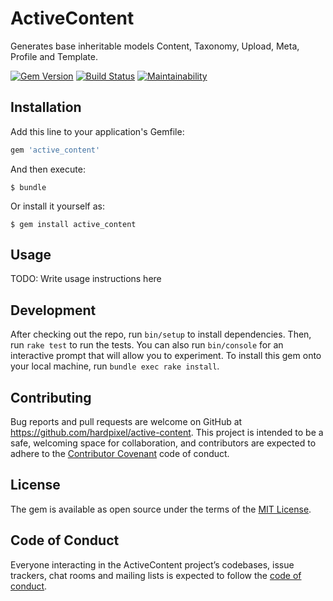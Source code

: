 # ActiveContent

Generates base inheritable models Content, Taxonomy, Upload, Meta, Profile and Template.

[![Gem Version](https://badge.fury.io/rb/active_content.svg)](https://badge.fury.io/rb/active_content)
[![Build Status](https://travis-ci.org/hardpixel/active-content.svg?branch=master)](https://travis-ci.org/hardpixel/active-content)
[![Maintainability](https://api.codeclimate.com/v1/badges/e459d91f56445e525a3d/maintainability)](https://codeclimate.com/github/hardpixel/active-content/maintainability)

## Installation

Add this line to your application's Gemfile:

```ruby
gem 'active_content'
```

And then execute:

    $ bundle

Or install it yourself as:

    $ gem install active_content

## Usage

TODO: Write usage instructions here

## Development

After checking out the repo, run `bin/setup` to install dependencies. Then, run `rake test` to run the tests. You can also run `bin/console` for an interactive prompt that will allow you to experiment. To install this gem onto your local machine, run `bundle exec rake install`.

## Contributing

Bug reports and pull requests are welcome on GitHub at https://github.com/hardpixel/active-content. This project is intended to be a safe, welcoming space for collaboration, and contributors are expected to adhere to the [Contributor Covenant](http://contributor-covenant.org) code of conduct.

## License

The gem is available as open source under the terms of the [MIT License](http://opensource.org/licenses/MIT).

## Code of Conduct

Everyone interacting in the ActiveContent project’s codebases, issue trackers, chat rooms and mailing lists is expected to follow the [code of conduct](https://github.com/hardpixel/active-content/blob/master/CODE_OF_CONDUCT.md).
